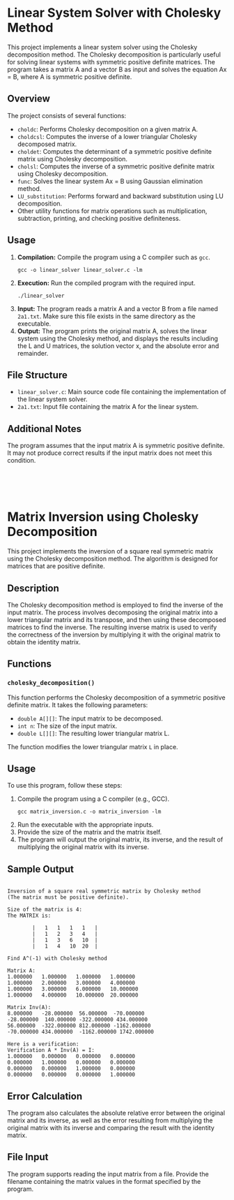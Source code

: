 <!DOCTYPE html>
<html lang="en">
<head>
<meta charset="UTF-8">
<meta name="viewport" content="width=device-width, initial-scale=1.0">
<title>Linear System Solver with Cholesky Method</title>
</head>
<body>

<p align=center><h1>Linear System Solver with Cholesky Method</h1>

<p>This project implements a linear system solver using the Cholesky decomposition method. The Cholesky decomposition is particularly useful for solving linear systems with symmetric positive definite matrices. The program takes a matrix A and a vector B as input and solves the equation Ax = B, where A is symmetric positive definite.</p>

<h2>Overview</h2>

<p>The project consists of several functions:</p>

<ul>
  <li><code>choldc</code>: Performs Cholesky decomposition on a given matrix A.</li>
  <li><code>choldcsl</code>: Computes the inverse of a lower triangular Cholesky decomposed matrix.</li>
  <li><code>choldet</code>: Computes the determinant of a symmetric positive definite matrix using Cholesky decomposition.</li>
  <li><code>cholsl</code>: Computes the inverse of a symmetric positive definite matrix using Cholesky decomposition.</li>
  <li><code>func</code>: Solves the linear system Ax = B using Gaussian elimination method.</li>
  <li><code>LU_substitution</code>: Performs forward and backward substitution using LU decomposition.</li>
  <li>Other utility functions for matrix operations such as multiplication, subtraction, printing, and checking positive definiteness.</li>
</ul>

<h2>Usage</h2>

<ol>
  <li><strong>Compilation:</strong> Compile the program using a C compiler such as <code>gcc</code>.</li>
  
  <pre><code>gcc -o linear_solver linear_solver.c -lm</code></pre>

  <li><strong>Execution:</strong> Run the compiled program with the required input.</li>
  
  <pre><code>./linear_solver</code></pre>

  <li><strong>Input:</strong> The program reads a matrix A and a vector B from a file named <code>2a1.txt</code>. Make sure this file exists in the same directory as the executable.</li>

  <li><strong>Output:</strong> The program prints the original matrix A, solves the linear system using the Cholesky method, and displays the results including the L and U matrices, the solution vector x, and the absolute error and remainder.</li>
</ol>

<h2>File Structure</h2>

<ul>
  <li><code>linear_solver.c</code>: Main source code file containing the implementation of the linear system solver.</li>
  <li><code>2a1.txt</code>: Input file containing the matrix A for the linear system.</li>
</ul>

<h2>Additional Notes</h2>

<p>The program assumes that the input matrix A is symmetric positive definite. It may not produce correct results if the input matrix does not meet this condition.</p>






<br> <br> <br>

<!DOCTYPE html>
<html lang="en">
<head>
<meta charset="UTF-8">
<meta name="viewport" content="width=device-width, initial-scale=1.0">
<title>Matrix Inversion using Cholesky Decomposition</title>
</head>
<body>

<p align=center><h1>Matrix Inversion using Cholesky Decomposition</h1>

<p>This project implements the inversion of a square real symmetric matrix using the Cholesky decomposition method. The algorithm is designed for matrices that are positive definite.</p>

<h2>Description</h2>

<p>The Cholesky decomposition method is employed to find the inverse of the input matrix. The process involves decomposing the original matrix into a lower triangular matrix and its transpose, and then using these decomposed matrices to find the inverse. The resulting inverse matrix is used to verify the correctness of the inversion by multiplying it with the original matrix to obtain the identity matrix.</p>

<h2>Functions</h2>

<h3><code>cholesky_decomposition()</code></h3>

<p>This function performs the Cholesky decomposition of a symmetric positive definite matrix. It takes the following parameters:</p>

<ul>
  <li><code>double A[][]</code>: The input matrix to be decomposed.</li>
  <li><code>int n</code>: The size of the input matrix.</li>
  <li><code>double L[][]</code>: The resulting lower triangular matrix L.</li>
</ul>

<p>The function modifies the lower triangular matrix <code>L</code> in place.</p>

<!-- Other functions omitted for brevity -->

<h2>Usage</h2>

<p>To use this program, follow these steps:</p>

<ol>
  <li>Compile the program using a C compiler (e.g., GCC).</li>
  <pre><code>gcc matrix_inversion.c -o matrix_inversion -lm</code></pre>
  <li>Run the executable with the appropriate inputs.</li>
  <li>Provide the size of the matrix and the matrix itself.</li>
  <li>The program will output the original matrix, its inverse, and the result of multiplying the original matrix with its inverse.</li>
</ol>

<h2>Sample Output</h2>

<pre><code>
Inversion of a square real symmetric matrix by Cholesky method
(The matrix must be positive definite).

Size of the matrix is 4:   
The MATRIX is:

        |   1   1   1   1   |
        |   1   2   3   4   |
        |   1   3   6   10  |
        |   1   4   10  20  |

Find A^(-1) with Cholesky method

Matrix A:
1.000000   1.000000   1.000000   1.000000   
1.000000   2.000000   3.000000   4.000000   
1.000000   3.000000   6.000000   10.000000   
1.000000   4.000000   10.000000  20.000000   

Matrix Inv(A):
8.000000   -28.000000  56.000000  -70.000000  
-28.000000  140.000000 -322.000000 434.000000  
56.000000  -322.000000 812.000000 -1162.000000 
-70.000000 434.000000  -1162.000000 1742.000000 

Here is a verification:
Verification A * Inv(A) = I:
1.000000   0.000000   0.000000   0.000000   
0.000000   1.000000   0.000000   0.000000   
0.000000   0.000000   1.000000   0.000000   
0.000000   0.000000   0.000000   1.000000 
</code></pre>

<h2>Error Calculation</h2>

<p>The program also calculates the absolute relative error between the original matrix and its inverse, as well as the error resulting from multiplying the original matrix with its inverse and comparing the result with the identity matrix.</p>

<h2>File Input</h2>

<p>The program supports reading the input matrix from a file. Provide the filename containing the matrix values in the format specified by the program.</p>

</body>
</html>

</body>
</html>
